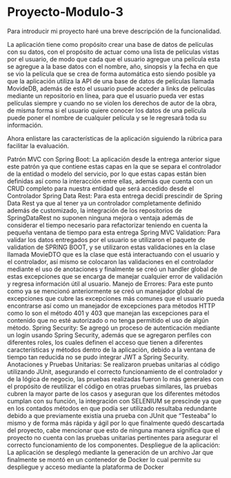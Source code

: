 # Proyecto-Modulo-3

Para introducir mi proyecto haré una breve descripción de la funcionalidad.

La aplicación tiene como propósito crear una base de datos de películas con su datos, con el propósito de actuar como una lista de películas vistas por el usuario, de modo que cada que el usuario agregue una película esta se agregue a la base datos con el nombre, año, sinopsis y la fecha en que se vio la película que se crea de forma automática esto siendo posible ya que la aplicación utiliza la API de una base de datos de películas llamada MovideDB, además de esto el usuario puede acceder a links de películas mediante un repositorio en línea, para que el usuario pueda ver estas películas siempre y cuando no se violen los derechos de autor de la obra, de misma forma si el usuario quiere conocer los datos de una película puede poner el nombre de cualquier película y se le regresará toda su información.

Ahora enlistare las características de la aplicación siguiendo la rúbrica para facilitar la evaluación.

Patrón MVC con Spring Boot: La aplicación desde la entrega anterior sigue este patrón ya que contiene estas capas en la que se separa el controlador de la entidad o modelo del servicio, por lo que estas capas están bien definidas así como la interacción entre ellas, además que cuenta con un CRUD completo para nuestra entidad que será accedido desde el Controlador
Spring Data Rest: Para esta entrega decidí prescindir de Spring Data Rest ya que al tener ya un controlador completamente definido además de customizado, la integración de los repositorios de SpringDataRest no suponen ninguna mejora o ventaja además de considerar el tiempo necesario para refactorizar teniendo en cuenta la pequeña ventana de tiempo para esta entrega
Spring MVC Validation: Para validar los datos entregados por el usuario se utilizaron el paquete de validation de SPRING BOOT, y se utilizaron estas validaciones en la clase llamada MovieDTO que es la clase que está interactuando con el usuario y el controlador, así mismo se colocaron las validaciones en el controlador mediante el uso de anotaciones y finalmente se creó un handler global de estas excepciones que se encarga de manejar cualquier error de validación y regresa información útil al usuario.
Manejo de Errores: Para este punto como ya se mencionó anteriormente se creó un manejador global de excepciones que cubre las excepciones más comunes que el usuario pueda encontrarse así como un manejador de excepciones para métodos HTTP como lo son el método 401 y 403 que manejan las excepciones para el contenido que no esté autorizado o no tenga permitido el uso de algún método.
Spring Security: Se agregó un proceso de autenticación mediante un login usando Spring Security, además que se agregaron perfiles con diferentes roles, los cuales definen el acceso que tienen a diferentes características y métodos dentro de la aplicación, debido a la ventana de tiempo tan reducida no se pudo integrar JWT a Spring Security.
 Anotaciones y Pruebas Unitarias: Se realizaron pruebas unitarias al código utilizando JUnit, asegurando el correcto funcionamiento de el controlador y de la lógica de negocio, las pruebas realizadas fueron lo más generales con el propósito de reutilizar el código en otras pruebas similares, las pruebas cubren la mayor parte de los casos y aseguran que los diferentes métodos cumplan con su función, la integración con SELENIUM se prescinde ya que en los contados métodos en que podía ser utilizado resultaba redundante debido a  que previamente existía una prueba con JUnit que “Testeaba” lo mismo y de forma más rápida y ágil por lo que finalmente quedó descartada del proyecto, cabe mencionar que esto de ninguna manera significa que el proyecto no cuenta con las pruebas unitarias pertinentes para asegurar el correcto funcionamiento de los componentes.
Despliegue de la aplicación:  La aplicación se desplegó mediante la generación de un archivo Jar que finalmente se montó en un contenedor de Docker lo cual permite su despliegue y acceso mediante la plataforma de Docker
